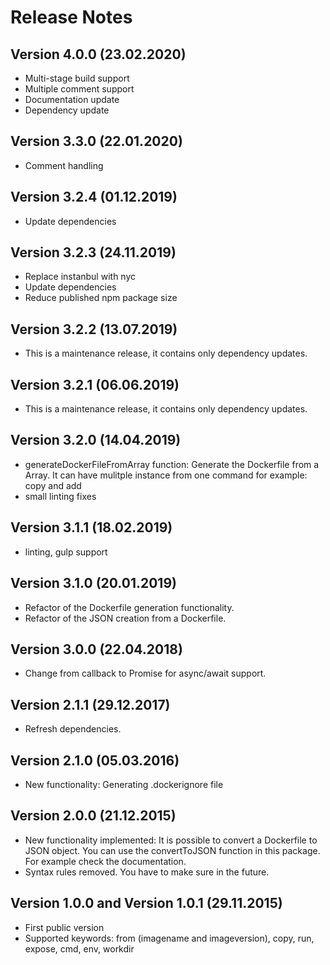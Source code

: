 # Release Notes

## Version 4.0.0 (23.02.2020)
- Multi-stage build support
- Multiple comment support
- Documentation update
- Dependency update

## Version 3.3.0 (22.01.2020)
- Comment handling

## Version 3.2.4 (01.12.2019)
- Update dependencies

## Version 3.2.3 (24.11.2019)
- Replace instanbul with nyc
- Update dependencies
- Reduce published npm package size

## Version 3.2.2 (13.07.2019)
- This is a maintenance release, it contains only dependency updates.

## Version 3.2.1 (06.06.2019)

- This is a maintenance release, it contains only dependency updates.

## Version 3.2.0 (14.04.2019)

- generateDockerFileFromArray function: Generate the Dockerfile from a Array. It can have mulitple instance from one command for example: copy and add
- small linting fixes

## Version 3.1.1 (18.02.2019)

- linting, gulp support

## Version 3.1.0 (20.01.2019)

- Refactor of the Dockerfile generation functionality.
- Refactor of the JSON creation from a Dockerfile.

## Version 3.0.0 (22.04.2018)

- Change from callback to Promise for async/await support.

## Version 2.1.1 (29.12.2017)
- Refresh dependencies.

## Version 2.1.0 (05.03.2016)

- New functionality: Generating .dockerignore file

## Version 2.0.0 (21.12.2015)

- New functionality implemented: It is possible to convert a Dockerfile to JSON object. You can use the convertToJSON function in this package. For example check the documentation.
- Syntax rules removed. You have to make sure in the future.

## Version 1.0.0 and Version 1.0.1 (29.11.2015)

- First public version
- Supported keywords: from (imagename and imageversion), copy, run, expose, cmd, env, workdir
